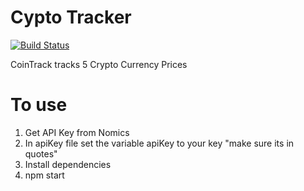 # Cypto Tracker

[![Build Status](https://travis-ci.org/joemccann/dillinger.svg?branch=master)](https://travis-ci.org/joemccann/dillinger)

CoinTrack tracks 5 Crypto Currency Prices

# To use

1. Get API Key from Nomics
2. In apiKey file set the variable apiKey to your key "make sure its in quotes"
3. Install dependencies
4. npm start
